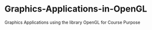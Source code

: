 # Graphics-Applications-in-OpenGL
Graphics Applications using the library OpenGL for Course Purpose 
